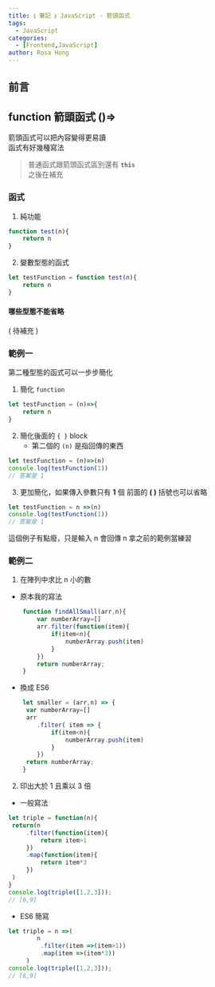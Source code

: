 ```yaml
---
title: ⟬ 筆記 ⟭ JavaScript - 箭頭函式
tags:
  - JavaScript
categories:
  - [Frontend,JavaScript]
author: Rosa Hong
---
```

## 前言


## function 箭頭函式 ()=>
箭頭函式可以把內容變得更易讀  
函式有好幾種寫法  
> 普通函式跟箭頭函式區別還有 **`this`**  
> 之後在補充  
 
### 函式
 1. 純功能
```javascript
function test(n){
	return n
}
```
2. 變數型態的函式
```javascript
let testFunction = function test(n){
	return n
}
```

#### 哪些型態不能省略
( 待補充 )

### 範例一
第二種型態的函式可以一步步簡化
1.  簡化 `function`
```javascript
let testFunction = (n)=>{
	return n
}
```
2. 簡化後面的 `{ }` block
	- 第二個的 `(n)` 是指回傳的東西
```javascript
let testFunction = (n)=>(n)
console.log(testFunction(1))
// 答案是 1
```
3. 更加簡化，如果傳入參數只有 **1** 個
	前面的 **\( \)** 括號也可以省略
```javascript
let testFunction = n =>(n)
console.log(testFunction(1))
// 答案是 1
```
這個例子有點廢，只是輸入 n 會回傳 n 
拿之前的範例當練習  
### 範例二
1. 在陣列中求比 n 小的數
- 原本我的寫法
```javascript
	function findAllSmall(arr,n){
		var numberArray=[]
		arr.filter(function(item){
			if(item<n){
	 			numberArray.push(item)
			}
		})
		return numberArray;
	}
```
- 換成 ES6
```javascript
	let smaller = (arr,n) => {
	 var numberArray=[]
	 arr
	 	.filter( item => {
	 		if(item<n){
	 			numberArray.push(item)
	 		}
		})
	 return numberArray;
	}
```
2. 印出大於 1 且乘以 3 倍
- 一般寫法
```javascript
let triple = function(n){
 return(n
	 .filter(function(item){
		 return item>1
	 })
	 .map(function(item){
		 return item*3
	 })
 )
}
console.log(triple([1,2,3]));
// [6,9]
```
- ES6 簡寫
```javascript
let triple = n =>(
	 	n
		 .filter(item =>(item>1))
		 .map(item =>(item*3))
	 )
console.log(triple([1,2,3]));
// [6,9]
```